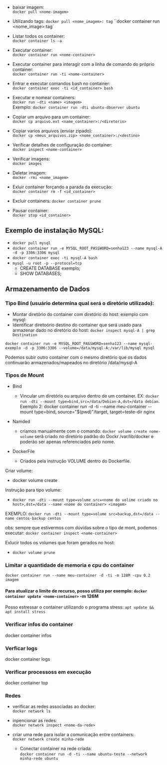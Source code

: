 * baixar imagem:  
`docker pull <nome-imagem>`   

* Utilizando tags:
`docker pull <nome_imagem>: tag`
``docker container run <nome_image>:tag`

* Listar todos os container:    
`docker container ls -a`   

* Executar container:   
`docker container run <nome-container>`   

* Executar container para interagir com a linha de comando do próprio container:   
`docker container run -ti <nome-container>`   

* Entrar e executar comandos bash no container:  
`docker container exec -ti <id_container> bash`   

* Executar e nomear containers:  
`docker run -dti <name> <imagem>`    
Exemplo: `docker container run -dti ubuntu-dbserver ubuntu`   

* Copiar um arquivo para um container:   
`docker cp arquivo.ext <name_container>:/<diretorio>`    

 * Copiar varios arquivos (enviar zipado):  
`docker cp <meus_arquivos.zip> <nome_container>:/<destino>`

* Verificar detalhes de configuração do container:  
`docker inspect <nome-container>`

* Verificar imagens:   
`docker images`

* Deletar imagem:  
`docker -rmi <nome_imagem>`  

* Exluir container forçando a parada da execução:    
`docker container rm -f <id_container>`

* Excluir containers:
`docker container prune`

* Pausar container:     
`docker stop <id_container>`


## Exemplo de instalação MySQL:  

* `docker pull mysql`
* `docker container run -e MYSQL_ROOT_PASSWORD=senha123 --name mysql-A -d -p 3306:3306 mysql`
* `docker container exec -ti mysql-A bash`
* `mysql -u root -p --protocol=tcp`
	* CREATE DATABASE exemplo;
	* SHOW DATABASES;
	



## Armazenamento de Dados   

### Tipo Bind (usuário determina qual será o diretório utilizado):

* Montar diretório do container com diretório do host:
exemplo com mysql:
* Identificar diretoório destino do container que será usado para armazenar dado no diretório do host:
`docker inspect mysql-A | grep Destination`

`docker container run -e MYSQL_ROOT_PASSWORD=senha123 --name mysql-exemplo -d -p 3306:3306 --volume=/data/mysql-A:/var/lib/mysql mysql`   

Podemos subir outro container com o mesmo diretório que os dados continuarão   armazenados/mapeados no diretório /data/mysql-A  

### Tipos de Mount

* Bind
	* Vincular um diretório ou arquivo dentro de um container. EX: `docker run -dti --mount type=bind,src=/data/Debian-A,dst=/data debian`.  
	Exemplo 2: docker container run -d -ti --name meu-container --mount type=bind, source="$(pwd)"/target, target=teste-dir nginx

* Namded
	* criamos manualmente com o comando: `docker volume create nome-volume` serã criado no diretório padrão do Dockr /var/lib/docker e poderão ser apenas referenciados pelo nome.  

* DockerFile  
	* Criados pela instrução VOLUME dentro do Dockerfile.  


Criar volume:  
* docker volume create <nome-volume>   

Instrução para tipo volume: 
* `docker run -dti --mount type=volume src=<nome do volime criado no host>,dst=/data --name <nome do container> <imagem> `

EXEMPLO: `docker run -dti --mount type=volume src=backup,dst=/data --name centos-backup centos`  

obs: sempre que estivermos com dúvidas sobre o tipo de mont, podemos executar:
`docker container inspect <nome-container>` 

Exlucir todos os volumes que foram gerados no host:

* `docker volume prune`



### Limitar a quantidade de memoria e cpu do container

`docker container run --name meu-container -d -ti -m 128M -cpu 0.2 imagem`

#### Para atualizar o limite de recurso, posso utiliza por exemplo: `docker container update <nome-container>` -m 126M

Posso estressar o container utilizando o programa stress: `apt update && apt install stress`

### Verificar infos do container
docker container infos <nome-do-container>

### Verficar logs
docker container logs <nome-do-container>  

### Verificar processoss em execução
docker container top <nome-do-container>   

### Redes  

* verificar as redes associadas ao docker:  
`docker network ls`  

* inpencionar as redes:  
`docker network inspect <nome-da-rede>`  

* criar uma rede para isolar a comunicação entre containers:  
`docker network create minha-rede` 
	* Conectar container na rede criada:  
		`docker container run -d -ti --name ubuntu-teste --network minha-rede ubuntu`






